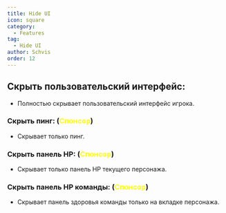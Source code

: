 ```yaml
---
title: Hide UI
icon: square
category:
  - Features
tag:
  - Hide UI
author: Schvis
order: 12
---
```


## Скрыть пользовательский интерфейс:
- Полностью скрывает пользовательский интерфейс игрока.
### Скрыть пинг: (<span style='color:yellow;'>Спонсор</span>)
- Скрывает только пинг.
### Скрыть панель HP: (<span style='color:yellow;'>Спонсор</span>)
- Скрывает только панель HP текущего персонажа.
### Скрыть панель HP команды: (<span style='color:yellow;'>Спонсор</span>)
- Скрывает панель здоровья команды только на вкладке персонажа.
